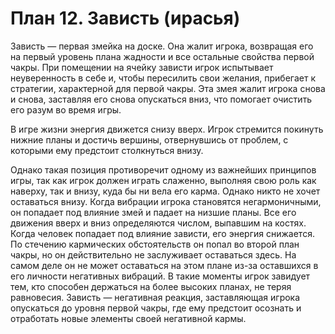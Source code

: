 # План 12. Зависть (ирасья)

Зависть — первая змейка на доске. Она жалит игрока, возвращая его на первый уровень плана жадности и все остальные свойства первой чакры. При помещении на ячейку зависти игрок испытывает неуверенность в себе и, чтобы пересилить свои желания, прибегает к стратегии, характерной для первой чакры. Эта змея жалит игрока снова и снова, заставляя его снова опускаться вниз, что помогает очистить его разум во время игры.

В игре жизни энергия движется снизу вверх. Игрок стремится покинуть нижние планы и достичь вершины, отвернувшись от проблем, с которыми ему предстоит столкнуться внизу.

Однако такая позиция противоречит одному из важнейших принципов игры, так как игрок должен играть слаженно, выполняя свою роль как наверху, так и внизу, куда бы ни вела его карма. Однако никто не хочет оставаться внизу. Когда вибрации игрока становятся негармоничными, он попадает под влияние змей и падает на низшие планы. Все его движения вверх и вниз определяются числом, выпавшим на костях. Когда человек попадает под влияние зависти, его энергия снижается. По стечению кармических обстоятельств он попал во второй план чакры, но он действительно не заслуживает оставаться здесь. На самом деле он не может оставаться на этом плане из-за оставшихся в его личности негативных вибраций. В такие моменты игрок завидует тем, кто способен держаться на более высоких планах, не теряя равновесия. Зависть — негативная реакция, заставляющая игрока опускаться до уровня первой чакры, где ему предстоит осознать и отработать новые элементы своей негативной кармы.
